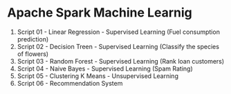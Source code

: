 # Apache Spark Machine Learnig

1. Script 01 - Linear Regression - Supervised Learning (Fuel consumption prediction)
2. Script 02 - Decision Treen - Supervised Learning (Classify the species of flowers)
3. Script 03 - Random Forest - Supervised Learning (Rank loan customers)
4. Script 04 - Naive Bayes - Supervised Learning (Spam Rating)
5. Script 05 - Clustering K Means - Unsupervised Learning
6. Script 06 - Recommendation System
